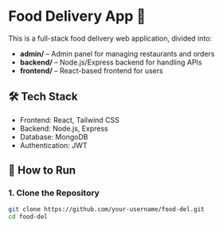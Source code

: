 # Food Delivery App 🍔

This is a full-stack food delivery web application, divided into:

- **admin/** – Admin panel for managing restaurants and orders
- **backend/** – Node.js/Express backend for handling APIs
- **frontend/** – React-based frontend for users

## 🛠️ Tech Stack

- Frontend: React, Tailwind CSS
- Backend: Node.js, Express
- Database: MongoDB
- Authentication: JWT

## 🚀 How to Run

### 1. Clone the Repository

```bash
git clone https://github.com/your-username/food-del.git
cd food-del
